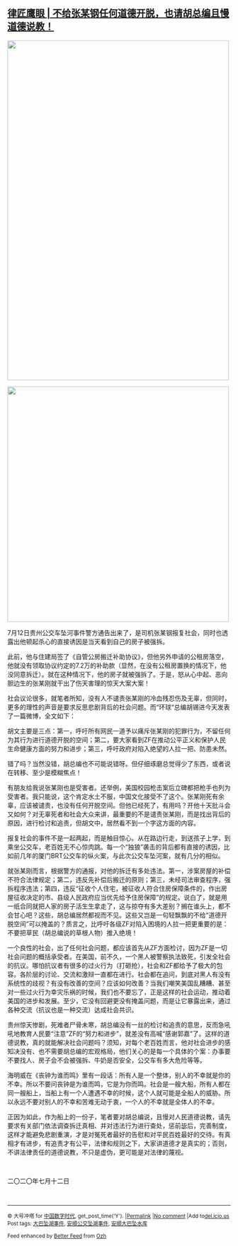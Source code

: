 <!--1594940869000-->
[律匠鹰眼 | 不给张某钢任何道德开脱，也请胡总编且慢道德说教！](https://chinadigitaltimes.net/chinese/2020/07/%e5%be%8b%e5%8c%a0%e9%b9%b0%e7%9c%bc-%e4%b8%8d%e7%bb%99%e5%bc%a0%e6%9f%90%e9%92%a2%e4%bb%bb%e4%bd%95%e9%81%93%e5%be%b7%e5%bc%80%e8%84%b1%ef%bc%8c%e4%b9%9f%e8%af%b7%e8%83%a1%e6%80%bb%e7%bc%96/)
------

<p><img class="aligncenter wp-image-650267" src="https://chinadigitaltimes.net/chinese/files/2020/07/安顺公交1-195x300.jpg" alt="" width="500" height="768" srcset="https://chinadigitaltimes.net/chinese/files/2020/07/安顺公交1-195x300.jpg 195w, https://chinadigitaltimes.net/chinese/files/2020/07/安顺公交1-667x1024.jpg 667w, https://chinadigitaltimes.net/chinese/files/2020/07/安顺公交1-768x1179.jpg 768w, https://chinadigitaltimes.net/chinese/files/2020/07/安顺公交1-1001x1536.jpg 1001w, https://chinadigitaltimes.net/chinese/files/2020/07/安顺公交1.jpg 1080w" sizes="(max-width: 500px) 100vw, 500px" /></p><p><img class="aligncenter wp-image-650268" src="https://chinadigitaltimes.net/chinese/files/2020/07/安顺公交2-282x300.jpg" alt="" width="500" height="532" srcset="https://chinadigitaltimes.net/chinese/files/2020/07/安顺公交2-282x300.jpg 282w, https://chinadigitaltimes.net/chinese/files/2020/07/安顺公交2-962x1024.jpg 962w, https://chinadigitaltimes.net/chinese/files/2020/07/安顺公交2-768x818.jpg 768w, https://chinadigitaltimes.net/chinese/files/2020/07/安顺公交2.jpg 1080w" sizes="(max-width: 500px) 100vw, 500px" /></p><p>7月12日贵州公交车坠河事件警方通告出来了，是司机张某钢报复社会，同时也透露出他顿起杀心的直接诱因是当天看到自己的房子被强拆。</p><p>此前，他与住建局签了《自管公房搬迁补助协议》，但他另外申请的公租房落空，他就没有领取协议约定的7.2万的补助款（显然，在没有公租房置换的情况下，他没同意拆迁）。就在这种情况下，他的房子就被强拆了。于是，怒从心中起、恶向胆边生的张某刚就干出了伤天害理的惊天大案大案！</p><p>社会议论很多，就笔者所知，没有人不谴责张某刚的冷血残忍伤及无辜，但同时，更多的理性的声音是要求反思悲剧背后的社会问题。而“环球“总编胡锡进今天发表了一篇微博，全文如下：</p><p>胡文主要是三点：第一，呼吁所有网民一道予以痛斥张某刚的犯罪行为，不留任何为其行为进行道德开脱的空间；第二，要大家看到ZF在推动公平正义和保护人民生命健康方面的努力和进步；第三，呼吁政府对陷入绝望的人拉一把、防患未然。</p><p>错了吗？当然没错，胡总编也不可能说错呀。但仔细琢磨总觉得少了东西，或者说在转移、至少是模糊焦点！</p><p>有朋友给我说张某刚也是受害者。还举例，美国校园枪击案后立碑都把枪手也列为受害者。我只能说，这个肯定水土不服，中国文化接受不了这个。张某刚死有余辜，应该被谴责，也没有任何开脱空间。但他已经死了，有用吗？开他十天批斗会又如何？对无辜死者和社会大众来讲，最重要的不是谴责张某刚，而是找出背后的原因，进行检讨和追责，但胡文中，居然看不到一个字这方面的内容。</p><p>报复社会的事件不是一起两起，而是触目惊心。从在路边行走，到送孩子上学，到乘坐公交车，老百姓无不心惊肉跳。每一个“独狼”袭击的背后都有直接的诱因，比如前几年的厦门BRT公交车的纵火案，与此次公交车坠河案，就有几分的相似。</p><p>就张某刚而言，根据警方的通报，对他的拆迁有多处违法。第一，涉案房屋的补偿不符合法律规定；第二，违反先补偿后搬迁的原则；第三，未经司法审查程序，强拆程序违法；第四，违反“征收个人住宅，被征收人符合住房保障条件的，作出房屋征收决定的市、县级人民政府应当优先给予住房保障”的规定。说白了，就是用一纸合同就把人家的房子活生生拿走了，这与掠夺有多大差别？搁在谁头上，都不会甘心吧？这些，胡总编居然都视而不见。这些又岂是一句轻飘飘的不给“道德开脱空间”可以掩盖的？质言之，比呼吁各级ZF对陷入困境的人拉一把更重要的是：不要把草民（胡总编说的草根人物）推入绝境！</p><p>一个良性的社会，出了任何社会问题，都应该首先从ZF方面检讨，因为ZF是一切社会问题的概括承受者。在美国，前不久，一个黑人被警察执法致死，引发全社会的抗议。哪怕抗议者有很多的过火行为（打砸抢），社会和ZF都给予了极大的包容。各阶层的讨论、交流和激辩一直都在进行。社会都在追问，到底对黑人有没有系统性的歧视？有没有改善的空间？应该如何改善？当我们嘲笑美国乱糟糟、甚至对一些过火行为幸灾乐祸的时候，我们也不要忘了，正是这样的社会运动，推动着美国的进步和发展。至少，它没有回避更没有掩盖问题，而是让它暴露出来，通过各种交流（抗议也是一种交流）达成社会共识。</p><p>贵州惊天惨剧，死难者尸骨未寒，胡总编没有一丝的检讨和追责的意思，反而急吼吼地教育人民要“注意”ZF的“努力和进步”，就差没有高喊“感谢郭嘉”了。这样的道德说教，真的就能解决社会问题吗？须知，对每个老百姓而言，他对社会进步的感知决没有、也不需要胡总编的宏观格局，他们关心的是每一个具体的个案：办事要不要找人、房子会不会被强拆、牛奶是否安全，公交车有多大危险等等。</p><p>海明威在《丧钟为谁而鸣》里有一段话：所有人是一个整体，别人的不幸就是你的不幸。所以不要问丧钟是为谁而鸣，它是为你而鸣。社会是一艘大船，所有人都在同一艘船上，当船上有一个人遭遇不幸的时候，这个人就可能是全船人的威胁。所以永远不要对别人的不幸和苦难无动于衷，一个人的不幸就是全体人的不幸。</p><p>正因为如此，作为船上的一份子，笔者要对胡总编说，且慢对人民道德说教，请先要求有关部门依法调查拆迁真相、并对违法行为进行查处，惩前毖后，完善制度，这样才能避免悲剧重演，才是对冤死者最好的告慰和对平民百姓最好的交待。有真相才有进步，有追责才有公平，法律和规则之下，大家讲道德才是真实的；否则，不讲法律责任的道德说教，不只是虚伪，更可能是对法律的蔑视。</p><p>&nbsp;</p><p>二〇二〇年七月十二日</p><p>&nbsp;</p><hr /><p><small>&copy; 大号冲塔 for <a href="https://chinadigitaltimes.net/chinese">中国数字时代</a>, get_post_time('Y'). |<a href="https://chinadigitaltimes.net/chinese/2020/07/%e5%be%8b%e5%8c%a0%e9%b9%b0%e7%9c%bc-%e4%b8%8d%e7%bb%99%e5%bc%a0%e6%9f%90%e9%92%a2%e4%bb%bb%e4%bd%95%e9%81%93%e5%be%b7%e5%bc%80%e8%84%b1%ef%bc%8c%e4%b9%9f%e8%af%b7%e8%83%a1%e6%80%bb%e7%bc%96/">Permalink</a> |<a href="https://chinadigitaltimes.net/chinese/2020/07/%e5%be%8b%e5%8c%a0%e9%b9%b0%e7%9c%bc-%e4%b8%8d%e7%bb%99%e5%bc%a0%e6%9f%90%e9%92%a2%e4%bb%bb%e4%bd%95%e9%81%93%e5%be%b7%e5%bc%80%e8%84%b1%ef%bc%8c%e4%b9%9f%e8%af%b7%e8%83%a1%e6%80%bb%e7%bc%96/#comments">No comment</a> |Add to<a href="http://del.icio.us/post?url=https://chinadigitaltimes.net/chinese/2020/07/%e5%be%8b%e5%8c%a0%e9%b9%b0%e7%9c%bc-%e4%b8%8d%e7%bb%99%e5%bc%a0%e6%9f%90%e9%92%a2%e4%bb%bb%e4%bd%95%e9%81%93%e5%be%b7%e5%bc%80%e8%84%b1%ef%bc%8c%e4%b9%9f%e8%af%b7%e8%83%a1%e6%80%bb%e7%bc%96/&amp;title=律匠鹰眼 | 不给张某钢任何道德开脱，也请胡总编且慢道德说教！">del.icio.us</a><br/>Post tags: <a href="https://chinadigitaltimes.net/chinese/tag/%e5%a4%a7%e5%b7%b4%e5%9d%a0%e6%b9%96%e4%ba%8b%e4%bb%b6/" rel="tag">大巴坠湖事件</a>, <a href="https://chinadigitaltimes.net/chinese/tag/%e5%ae%89%e9%a1%ba%e5%85%ac%e4%ba%a4%e5%9d%a0%e6%b9%96%e4%ba%8b%e4%bb%b6/" rel="tag">安顺公交坠湖事件</a>, <a href="https://chinadigitaltimes.net/chinese/tag/%e5%ae%89%e9%a1%ba%e5%a4%a7%e5%b7%b4%e5%9d%a0%e6%b0%b4%e5%ba%93/" rel="tag">安顺大巴坠水库</a><br/></small></p><p><small>Feed enhanced by <a href='http://planetozh.com/blog/my-projects/wordpress-plugin-better-feed-rss/'>Better Feed</a> from  <a href='http://planetozh.com/blog/'>Ozh</a></small></p>
